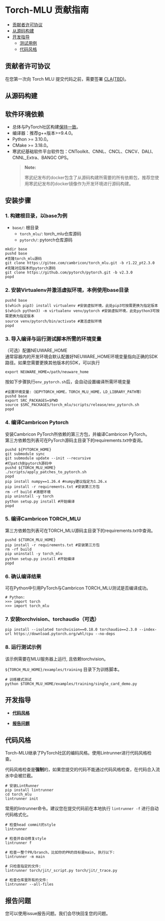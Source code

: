 # Torch-MLU 贡献指南
-   [贡献者许可协议](#贡献者许可协议.md)
-   [从源码构建](#从源码构建.md)
-   [开发指导](#开发指导.md)
    -   [测试用例](#测试用例.md)
    -   [代码风格](#代码风格.md)

<h2 id="贡献者许可协议.md">贡献者许可协议</h2>

在您第一次向 Torch MLU 提交代码之前，需要签署 [CLA(TBD)](https://www.cambricon.com)。

<h2 id="从源码构建.md">从源码构建</h2>

## 软件环境依赖

- 总体与PyTorch社区构建[保持一致](https://github.com/pytorch/pytorch?tab=readme-ov-file#from-source)。
- 编译器：推荐g++版本>=9.4.0。
- Python >= 3.10.0。
- CMake >= 3.18.0。
- 寒武纪基础软件平台软件包：CNToolkit、CNNL、CNCL、CNCV、DALI、CNNL_Extra、BANGC OPS。
  > **Note:**
  >
  > 寒武纪发布的docker包含了从源码构建所需要的所有依赖包，推荐您使用寒武纪发布的docker镜像作为开发环境进行源码构建。

## 安装步骤

### 1. 构建根目录，以base为例
   - `base/`: 根目录
     - `torch_mlu/`: torch_mlu仓库源码
     - `pytorch/`: pytorch仓库源码

   ```
   mkdir base
   pushd base
   #克隆torch_mlu源码
   git clone https://gitee.com/cambricon/torch_mlu.git -b r1.22_pt2.3.0
   #克隆对应版本的pytorch源码 
   git clone https://github.com/pytorch/pytorch.git -b v2.3.0
   popd
   ```

### 2. 安装Virtualenv并激活虚拟环境，本例使用base目录

   ```
   pushd base
   $(which pip3) install virtualenv #安装虚拟环境，此处pip3可按需更换为指定版本
   $(which python3) -m virtualenv venv/pytorch #安装虚拟环境，此处python3可按需更换为指定版本
   source venv/pytorch/bin/activate #激活虚拟环境
   popd
   ```

### 3. 导入编译与运行测试脚本所需的环境变量
   
  （可选）配置NEUWARE_HOME<br>
   通常容器内的开发环境会默认配置好NEUWARE_HOME环境变量指向正确的SDK路径。如果您需要更换其他版本的SDK，可以执行

   ```
   export NEUWARE_HOME=/path/neuware_home
   ```

   按如下步骤执行`env_pytorch.sh`后，会自动设置编译所需环境变量

   ```
   #设置环境变量:（如PYTORCH_HOME，TORCH_MLU_HOME，LD_LIBRARY_PATH等）
   pushd base
   export SRC_PACKAGES=$PWD
   source $SRC_PACKAGES/torch_mlu/scripts/release/env_pytorch.sh
   popd
   ```

### 4. 编译Cambricon Pytorch

   安装Cambricon PyTorch所依赖的第三方包，并编译Cambricon PyTorch。<br>
   第三方依赖包列表可在PyTorch源码主目录下的requirements.txt中查询。

   ```
   pushd ${PYTORCH_HOME}
   git submodule sync
   git submodule update --init --recursive
   #打patch到pytorch源码中
   pushd ${TORCH_MLU_HOME}
   ./scripts/apply_patches_to_pytorch.sh
   popd
   pip install numpy==1.26.4 #numpy建议指定为1.26.x
   pip install -r requirements.txt #安装第三方包
   rm -rf build #清理环境
   pip uninstall -y torch
   python setup.py install #开始编译
   popd
   ```

### 5. 编译Cambricon TORCH_MLU

   第三方依赖包列表可在TORCH_MLU源码主目录下的requirements.txt中查询。

   ```
   pushd ${TORCH_MLU_HOME}
   pip install -r requirements.txt #安装第三方包
   rm -rf build
   pip uninstall -y torch_mlu
   python setup.py install #开始编译
   popd
   ```


### 6. 确认编译结果

   可在Python中引用PyTorch与Cambricon TORCH_MLU测试是否编译成功。

   ```
   # Python:
   >>> import torch
   >>> import torch_mlu
   ```

### 7. 安装torchvision、torchaudio（可选）


   ```
   pip install --isolated torchvision==0.18.0 torchaudio==2.3.0 --index-url https://download.pytorch.org/whl/cpu --no-deps
   ```

### 8. 运行测试示例

   该示例需要在MLU服务器上运行, 且依赖torchvision。

   ``${TORCH_MLU_HOME}/examples/training`` 目录下为训练脚本。

   ```
   # 训练模式测试
   python $TORCH_MLU_HOME/examples/training/single_card_demo.py
   ```


<h2 id="开发指导.md">开发指导</h2>

-   **[代码风格](#代码风格.md)**

-   **[报告问题](#报告问题.md)**

<h2 id="代码风格.md">代码风格</h2>

Torch-MLU继承了PyTorch社区的编码风格。使用Lintrunner进行代码风格检查。

代码风格检查是**强制**的，如果您提交的代码不能通过代码风格检查，在代码合入流水中会被拦截。

```
# 安装LintRunner
pip install lintrunner
cd torch_mlu
lintrunner init
```

常用的lintrunner命令。建议您在提交代码前在本地执行 `lintrunner -f` 进行自动代码格式化。

```
# 检查head commit的style
lintrunner

# 检查并自动修复style
lintrunner f

# 检查一整个PR/branch，比如你的PR的目标是main, 执行以下:
lintrunner -m main

# 只检查指定的文件:
lintrunner torch/jit/_script.py torch/jit/_trace.py

# 检查仓库里所有的文件:
lintrunner --all-files
```

<h2 id="报告问题.md">报告问题</h2>

您可以使用issue报告问题。我们会尽快回复您的问题。
